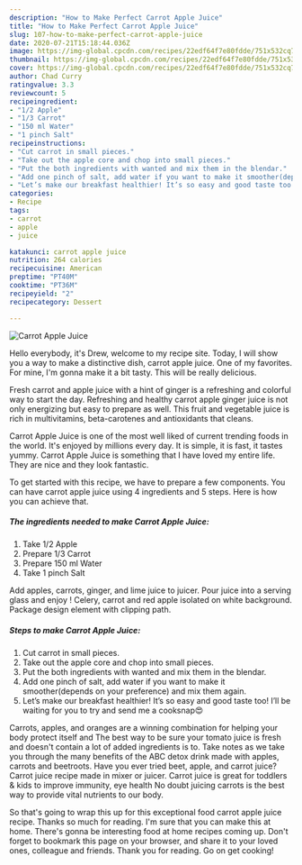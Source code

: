 ```yaml
---
description: "How to Make Perfect Carrot Apple Juice"
title: "How to Make Perfect Carrot Apple Juice"
slug: 107-how-to-make-perfect-carrot-apple-juice
date: 2020-07-21T15:18:44.036Z
image: https://img-global.cpcdn.com/recipes/22edf64f7e80fdde/751x532cq70/carrot-apple-juice-recipe-main-photo.jpg
thumbnail: https://img-global.cpcdn.com/recipes/22edf64f7e80fdde/751x532cq70/carrot-apple-juice-recipe-main-photo.jpg
cover: https://img-global.cpcdn.com/recipes/22edf64f7e80fdde/751x532cq70/carrot-apple-juice-recipe-main-photo.jpg
author: Chad Curry
ratingvalue: 3.3
reviewcount: 5
recipeingredient:
- "1/2 Apple"
- "1/3 Carrot"
- "150 ml Water"
- "1 pinch Salt"
recipeinstructions:
- "Cut carrot in small pieces."
- "Take out the apple core and chop into small pieces."
- "Put the both ingredients with wanted and mix them in the blendar."
- "Add one pinch of salt, add water if you want to make it smoother(depends on your preference) and mix them again."
- "Let’s make our breakfast healthier! It’s so easy and good taste too! I’ll be waiting for you to try and send me a cooksnap😍"
categories:
- Recipe
tags:
- carrot
- apple
- juice

katakunci: carrot apple juice 
nutrition: 264 calories
recipecuisine: American
preptime: "PT40M"
cooktime: "PT36M"
recipeyield: "2"
recipecategory: Dessert

---
```



![Carrot Apple Juice](https://img-global.cpcdn.com/recipes/22edf64f7e80fdde/751x532cq70/carrot-apple-juice-recipe-main-photo.jpg)

Hello everybody, it's Drew, welcome to my recipe site. Today, I will show you a way to make a distinctive dish, carrot apple juice. One of my favorites. For mine, I'm gonna make it a bit tasty. This will be really delicious.

Fresh carrot and apple juice with a hint of ginger is a refreshing and colorful way to start the day. Refreshing and healthy carrot apple ginger juice is not only energizing but easy to prepare as well. This fruit and vegetable juice is rich in multivitamins, beta-carotenes and antioxidants that cleans.

Carrot Apple Juice is one of the most well liked of current trending foods in the world. It's enjoyed by millions every day. It is simple, it is fast, it tastes yummy. Carrot Apple Juice is something that I have loved my entire life. They are nice and they look fantastic.


To get started with this recipe, we have to prepare a few components. You can have carrot apple juice using 4 ingredients and 5 steps. Here is how you can achieve that.

<!--inarticleads1-->

##### The ingredients needed to make Carrot Apple Juice:

1. Take 1/2 Apple
1. Prepare 1/3 Carrot
1. Prepare 150 ml Water
1. Take 1 pinch Salt


Add apples, carrots, ginger, and lime juice to juicer. Pour juice into a serving glass and enjoy ! Celery, carrot and red apple isolated on white background. Package design element with clipping path. 

<!--inarticleads2-->

##### Steps to make Carrot Apple Juice:

1. Cut carrot in small pieces.
1. Take out the apple core and chop into small pieces.
1. Put the both ingredients with wanted and mix them in the blendar.
1. Add one pinch of salt, add water if you want to make it smoother(depends on your preference) and mix them again.
1. Let’s make our breakfast healthier! It’s so easy and good taste too! I’ll be waiting for you to try and send me a cooksnap😍


Carrots, apples, and oranges are a winning combination for helping your body protect itself and The best way to be sure your tomato juice is fresh and doesn&#39;t contain a lot of added ingredients is to. Take notes as we take you through the many benefits of the ABC detox drink made with apples, carrots and beetroots. Have you ever tried beet, apple, and carrot juice? Carrot juice recipe made in mixer or juicer. Carrot juice is great for toddlers &amp; kids to improve immunity, eye health No doubt juicing carrots is the best way to provide vital nutrients to our body. 

So that's going to wrap this up for this exceptional food carrot apple juice recipe. Thanks so much for reading. I'm sure that you can make this at home. There's gonna be interesting food at home recipes coming up. Don't forget to bookmark this page on your browser, and share it to your loved ones, colleague and friends. Thank you for reading. Go on get cooking!
